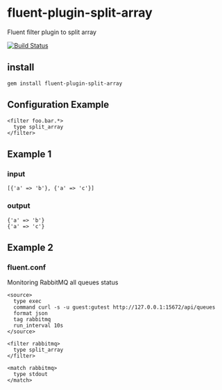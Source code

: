 # fluent-plugin-split-array

Fluent filter plugin to split array

[![Build Status](https://travis-ci.org/SNakano/fluent-plugin-split-array.svg)](https://travis-ci.org/SNakano/fluent-plugin-split-array)

## install

```
gem install fluent-plugin-split-array
```

## Configuration Example

```
<filter foo.bar.*>
  type split_array
</filter>
```

## Example 1

### input

```
[{'a' => 'b'}, {'a' => 'c'}]
```

### output

```
{'a' => 'b'}
{'a' => 'c'}
```

## Example 2

### fluent.conf

Monitoring RabbitMQ all queues status
```
<source>
  type exec
  command curl -s -u guest:gutest http://127.0.0.1:15672/api/queues
  format json
  tag rabbitmq
  run_interval 10s
</source>

<filter rabbitmq>
  type split_array
</filter>

<match rabbitmq>
  type stdout
</match>
```
